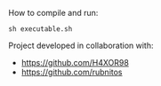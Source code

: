 How to compile and run:
```
sh executable.sh
```

Project developed in collaboration with: 

- https://github.com/H4XOR98  
- https://github.com/rubnitos
